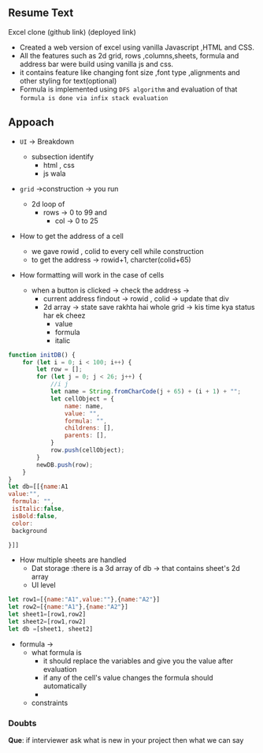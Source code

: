 

## Resume Text
Excel clone                    (github link) (deployed link)
* Created a web version of excel using vanilla Javascript ,HTML and CSS.
* All the features such as 2d grid, rows ,columns,sheets, formula and address bar  were build using vanilla js and css.
* it contains feature like changing font size ,font type ,alignments and other styling for text(optional)
*  Formula is implemented using `DFS algorithm` and evaluation of that `formula is done via infix stack evaluation`

## Appoach
* `UI` -> Breakdown 
  * subsection identify
    * html , css 
    * js wala 
* `grid` ->construction -> you run 
    * 2d loop of 
      * rows -> 0 to 99 and
        *  col -> 0 to 25
*  How to get the address of a cell
   *  we gave rowid , colid to every cell while construction
   * to get the address -> rowid+1, charcter(colid+65)

* How formatting will work in the case of cells
  * when a button is clicked -> check the address ->
    *  current address  findout ->  rowid , colid -> update that div
    *  2d array -> state save rakhta hai whole grid  -> kis time kya status har ek cheez
       *  value
       *  formula
       *  italic 


```js
function initDB() {
    for (let i = 0; i < 100; i++) {
        let row = [];
        for (let j = 0; j < 26; j++) {
            //i j
            let name = String.fromCharCode(j + 65) + (i + 1) + "";
            let cellObject = {
                name: name,
                value: "",
                formula: "",
                childrens: [],
                parents: [],
            }
            row.push(cellObject);
        }
        newDB.push(row);
    }
}
let db=[[{name:A1
value:"",
 formula: "",
 isItalic:false,
 isBold:false,
 color:
 background

}]]
```
 * How multiple sheets are handled 
   * Dat storage :there is a 3d array of db -> that contains sheet's 2d array 
   * UI level 
```js
let row1=[{name:"A1",value:""},{name:"A2"}]
let row2=[{name:"A1"},{name:"A2"}]
let sheet1=[row1,row2]
let sheet2=[row1,row2]
let db =[sheet1, sheet2]
```
* formula ->
  * what formula is 
    * it should replace the variables and give you the value after evaluation
    * if any of the cell's value changes the formula should automatically 
    *  
  * constraints


### Doubts
**Que**: if interviewer ask what is new in your project then what we can say